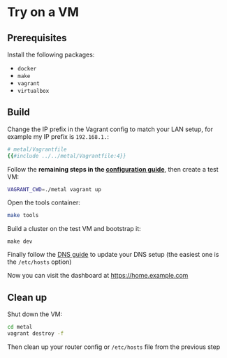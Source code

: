 # Try on a VM

## Prerequisites

Install the following packages:

- `docker`
- `make`
- `vagrant`
- `virtualbox`

## Build

Change the IP prefix in the Vagrant config to match your LAN setup, for example my IP prefix is `192.168.1.`:

```ruby
# metal/Vagrantfile
{{#include ../../metal/Vagrantfile:4}}
```

Follow the **remaining steps in the [configuration guide](./deployment/configuration.md)**, then create a test VM:

```sh
VAGRANT_CWD=./metal vagrant up
```

Open the tools container:

```sh
make tools
```

Build a cluster on the test VM and bootstrap it:

```
make dev
```

Finally follow the [DNS guide](./deployment/dns.md) to update your DNS setup (the easiest one is the `/etc/hosts` option)

Now you can visit the dashboard at <https://home.example.com>

## Clean up

Shut down the VM:

```sh
cd metal
vagrant destroy -f
```

Then clean up your router config or `/etc/hosts` file from the previous step
